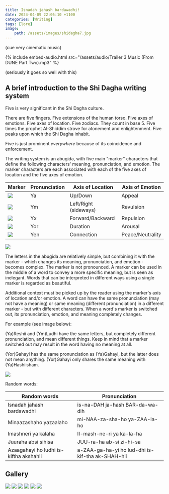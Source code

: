 ```yaml
---
title: Isnadah jahash bardawadhi!
date: 2024-04-09 22:05:10 +1100
categories: [Writing]
tags: [lore]
image:
    path: /assets/images/shidagha7.jpg
---
```

<link rel="stylesheet" href="{{ site.baseurl }}/assets/css/adds.css">

(cue very cinematic music)

{% include embed-audio.html src="/assets/audio/Trailer 3 Music (From DUNE Part Two).mp3" %}

(seriously it goes so well with this)

## A brief introduction to the Shi Dagha writing system

Five is very significant in the Shi Dagha culture.

There are five fingers. Five extensions of the human torso. Five axes of emotions. Five axes of location. Five zodiacs. They count in base 5. Five times the prophet Al-Shiddim strove for atonement and enlightenment. Five peaks upon which the Shi Dagha inhabit.

Five is just prominent *everywhere* because of its coincidence and enforcement.

The writing system is an abugida, with five main "marker" characters that define the following characters' meaning, pronunciation, and emotion. The marker characters are each associated with each of the five axes of location and the five axes of emotion.

| Marker | Pronunciation | Axis of Location      | Axis of Emotion  |
|--------|---------|-----------------------|------------------|
| ![](/assets/images/shidagha_ya.jpg) | Ya      | Up/Down               | Appeal           |
| ![](/assets/images/shidagha_ym.jpg) | Ym      | Left/Right (sideways) | Revulsion        |
| ![](/assets/images/shidagha_yx.jpg) | Yx      | Forward/Backward      | Repulsion        |
| ![](/assets/images/shidagha_yor.jpg) | Yor     | Duration              | Arousal          |
| ![](/assets/images/shidagha_yen.jpg) | Yen     | Connection            | Peace/Neutrality |

![](/assets/images/shidagha8.jpg)

The letters in the abugida are relatively simple, but combining it with the marker - which changes its meaning, pronunciation, and emotion - becomes complex. The marker is not pronounced. A marker can be used in the middle of a word to convey a more specific meaning, but is seen as inelegant. Words that can be interpreted in different ways using a single marker is regarded as beautiful.

Additional context must be picked up by the reader using the marker's axis of location and/or emotion. A word can have the same pronunciation (may not have a meaning) or same meaning (different pronunciation) in a different marker - but with different characters. When a word's marker is switched out, its pronunciation, emotion, and meaning completely changes.

For example (see image below):

(Ya)Reshii and (Ym)Ludhi have the same letters, but completely different pronunciation, and mean different things. Keep in mind that a marker switched out may result in the word having no meaning at all.

(Yor)Gahayi has the same pronunciation as (Ya)Gahayi, but the latter does not mean anything. (Yor)Gahayi only shares the same meaning with (Ya)Hashiisham.

![](/assets/images/shidagha6.jpg)

Random words:

| Random words                           | Pronunciation                                    |
|----------------------------------------|--------------------------------------------------|
| Isnadah jahash bardawadhi              | is-na-DAH ja-hash BAR-da-wa-dih                  |
| Minaazashaho yazaalaho                 | mi-NAA-za-sha-ho ya-ZAA-la-ho                    |
| Imashneri ya kalaha                    | II-mash-ne-ri ya ka-la-ha                        |
| Juuraha absi sihisa                    | JUU-ra-ha ab-si zi-hi-sa                         |
| Azaagahayi ho ludhi is-kiftha akshahii | a-ZAA-ga-ha-yi ho lud-dhi is-kif-tha ak-SHAH-hii |

## Gallery

![](/assets/images/shidagha9.jpg)
![](/assets/images/shidagha1.jpg)
![](/assets/images/shidagha2.jpg)
![](/assets/images/shidagha3.jpg)
![](/assets/images/shidagha4.jpg)
![](/assets/images/shidagha5.jpg)
